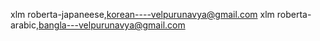 xlm roberta-japaneese,korean----velpurunavya@gmail.com
xlm roberta-arabic,bangla---velpurunavya@gmail.com
